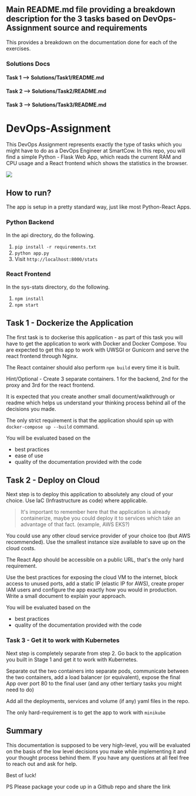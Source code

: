 ## Main README.md file providing a breakdown description for the 3 tasks based on DevOps-Assignment source and requirements

This provides a breakdown on the documentation done for each of the exercises.

### Solutions Docs
#### Task 1 --> Solutions/Task1/README.md
#### Task 2 --> Solutions/Task2/README.md
#### Task 3 --> Solutions/Task3/README.md


# DevOps-Assignment

This DevOps Assignment represents exactly the type of tasks which you might have to do as a DevOps Engineer at SmartCow. In this repo, you will find a simple Python - Flask Web App, which reads the current RAM and CPU usage and a React frontend which shows the statistics in the browser.

![](./img/readme.jpg)

## How to run?

The app is setup in a pretty standard way, just like most Python-React Apps.

### Python Backend
In the api directory, do the following. 
1. `pip install -r requirements.txt`
2. `python app.py`
3. Visit `http://localhost:8000/stats`


### React Frontend
In the sys-stats directory, do the following.
1. `npm install`
2. `npm start`

## Task 1 - Dockerize the Application

The first task is to dockerise this application - as part of this task you will have to get the application to work with Docker and Docker Compose. 
You are expected to get this app to work with UWSGI or Gunicorn and serve the react frontend through Nginx. 

The React container should also perform `npm build` every time it is built.

Hint/Optional - Create 3 separate containers. 1 for the backend, 2nd for the proxy and 3rd for the react frontend.

It is expected that you create another small document/walkthrough or readme which helps us understand your thinking process behind all of the decisions you made. 

The only strict requirement is that the application should spin up with `docker-compose up --build` command. 

You will be evaluated based on the
* best practices
* ease of use
* quality of the documentation provided with the code

## Task 2 - Deploy on Cloud

Next step is to deploy this application to absolutely any cloud of your choice. Use IaC (Infrastructure as code) where applicable.

> It's important to remember here that the application is already containerize, maybe you could deploy it to services which take an advantage of that fact. (example, AWS EKS?)

You could use any other cloud service provider of your choice too (but AWS recommended). Use the smallest instance size available to save up on the cloud costs. 

The React App should be accessible on a public URL, that's the only hard requirement. 

Use the best practices for exposing the cloud VM to the internet, block access to unused ports, add a static IP (elastic IP for AWS), create proper IAM users and configure the app exactly how you would in production. Write a small document to explain your approach.

You will be evaluated based on the

* best practices
* quality of the documentation provided with the code

### Task 3 - Get it to work with Kubernetes

Next step is completely separate from step 2. Go back to the application you built in Stage 1 and get it to work with Kubernetes.

Separate out the two containers into separate pods, communicate between the two containers, add a load balancer (or equivalent), expose the final App over port 80 to the final user (and any other tertiary tasks you might need to do)

Add all the deployments, services and volume (if any) yaml files in the repo.

The only hard-requirement is to get the app to work with `minikube`

## Summary

This documentation is supposed to be very high-level, you will be evaluated on the basis of the low level decisions you make while implementing it and your thought process behind them. If you have any questions at all feel free to reach out and ask for help.

Best of luck!

PS Please package your code up in a Github repo and share the link
